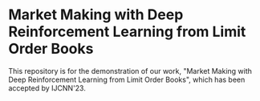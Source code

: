 # Market Making with Deep Reinforcement Learning from Limit Order Books

This repository is for the demonstration of our work, "Market Making with Deep Reinforcement Learning from Limit Order Books",  which has been accepted by IJCNN'23.